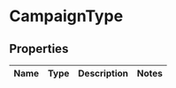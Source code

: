 

# CampaignType


## Properties

| Name | Type | Description | Notes |
|------------ | ------------- | ------------- | -------------|



